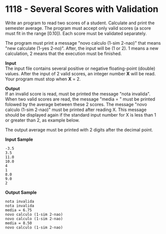 # 1118 - Several Scores with Validation

Write an program to read two scores of a student. Calculate and print the semester average. The program must accept only valid scores (a score must fit in the range [0.10]). Each score must be validated separately.

The program must print a message "novo calculo (1-sim 2-nao)" that means "new calculate (1-yes 2-no)". After, the input will be (1 or 2). 1 means a new calculation, 2 means that the execution must be finished.

**Input**<br>
The input file contains several positive or negative floating-point (double) values​. After the input of 2 valid scores, an integer number **X** will be read. Your program must stop when **X** = 2.

**Output**<br>
If an invalid score is read, must be printed the message "nota invalida". When two valid scores are read, the message "media = " must be printed folowed by the average between these 2 scores. The message "novo calculo (1-sim 2-nao)" must be printed after reading X. This message should be displayed again if the standard input number for X is less than 1 or greater than 2, as example below.

The output average must be printed with 2 digits after the decimal point.

**Input Sample**
````
-3.5 
3.5 
11.0 
10.0 
4 
1 
8.0 
9.0 
2
````

**Output Sample**
````
nota invalida 
nota invalida 
media = 6.75 
novo calculo (1-sim 2-nao) 
novo calculo (1-sim 2-nao)
media = 8.50 
novo calculo (1-sim 2-nao)
````